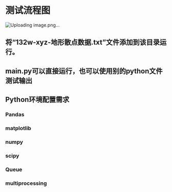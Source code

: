 # 测试流程图
![Uploading image.png…]()

## 将“132w-xyz-地形散点数据.txt”文件添加到该目录运行。
## main.py可以直接运行，也可以使用别的python文件测试输出
## Python环境配置需求
### Pandas
### matplotlib
### numpy 
### scipy
### Queue
### multiprocessing
